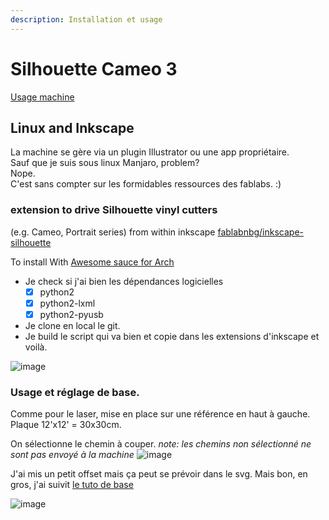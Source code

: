 ```yaml
---
description: Installation et usage
---
```


# Silhouette Cameo 3

[Usage machine](https://www.youtube.com/watch?v=Wa69jf0gaIg)

## Linux and Inkscape

La machine se gère via un plugin Illustrator ou une app propriétaire.  
Sauf que je suis sous linux Manjaro, problem?  
Nope.  
C'est sans compter sur les formidables ressources des fablabs. :\)

### extension to drive Silhouette vinyl cutters

\(e.g. Cameo, Portrait series\) from within inkscape [fablabnbg/inkscape-silhouette](https://github.com/fablabnbg/inkscape-silhouette)

To install With [Awesome sauce for Arch ](https://github.com/fablabnbg/inkscape-silhouette#arch-linux)

* Je check si j'ai bien les dépendances logicielles
  * [x] python2
  * [x] python2-lxml
  * [x] python2-pyusb
* Je clone en local le git.
* Je build le script qui va bien et copie dans les extensions d'inkscape et voilà. 

![image](https://user-images.githubusercontent.com/12049360/77317710-faeb1680-6d0b-11ea-85e9-a195e12508df.png)

### Usage et réglage de base.

Comme pour le laser, mise en place sur une référence en haut à gauche. Plaque 12'x12' = 30x30cm.

On sélectionne le chemin à couper. _note: les chemins non sélectionné ne sont pas envoyé à la machine_ ![image](https://user-images.githubusercontent.com/12049360/77316772-4a304780-6d0a-11ea-8109-ce978833a938.png)

J'ai mis un petit offset mais ça peut se prévoir dans le svg. Mais bon, en gros, j'ai suivit [le tuto de base](https://github.com/fablabnbg/inkscape-silhouette#usage)

![image](https://user-images.githubusercontent.com/12049360/77316829-646a2580-6d0a-11ea-810d-150991008bf3.png)

